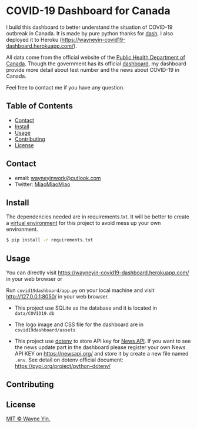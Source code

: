 # COVID-19 Dashboard for Canada

I build this dashboard to better understand the situation of COVID-19 outbreak in Canada. It is made by pure python thanks for [dash](https://plotly.com/dash/). I also deployed it to Heroku (https://wayneyin-covid19-dashboard.herokuapp.com/). 

All data come from the official website of the [Public Health Department of Canada](https://www.canada.ca/en/public-health/services/diseases/coronavirus-disease-covid-19.html). Though the government has its official [dashboard](https://experience.arcgis.com/experience/2f1a13ca0b29422f9b34660f0b705043/), my dashboard provide more detail about test number and the news about COVID-19 in Canada. 

Feel free to contact me if you have any question.

## Table of Contents

- [Contact](#contact)
- [Install](#install)
- [Usage](#usage)
- [Contributing](#contributing)
- [License](#license)

## Contact

+ email: wayneyinwork@outlook.com
+ Twitter: [MiaoMiaoMiao](https://twitter.com/wayneyin777)

## Install

The dependencies needed are in requirements.txt. It will be better to create a [virtual environment](https://docs.python.org/3/library/venv.html) for this project to avoid mess up your own environment.

```sh
$ pip install -r requirements.txt
```

## Usage

You can directly visit https://wayneyin-covid19-dashboard.herokuapp.com/ in your web browser or

Run `covid19dashboard/app.py` on your local machine and visit http://127.0.0.1:8050/ in your web browser.

+ This project use SQLite as the database and it is located in `data/COVID19.db`

+ The logo image and CSS file for the dashboard are in `covid19dashboard/assets`
+ This project use [dotenv](https://pypi.org/project/python-dotenv/) to store API key for [News API](https://newsapi.org/). If you want to see the news update part in the dashboard please register your own News API KEY on https://newsapi.org/ and store it by create a new file named `.env`. See detail on dotenv official document: https://pypi.org/project/python-dotenv/

## Contributing



## License

[MIT © Wayne Yin.](/LICENSE)
